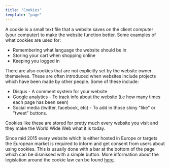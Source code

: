 ```yaml
---
title: "Cookies"
template: "page"
---
```


A cookie is a small text file that a website saves on the client
computer (your computer) to make the website function better. Some
examples of what cookies are used for:

- Remembering what language the website should be in
- Storing your cart when shopping online
- Keeping you logged in

There are also cookies that are not explicitly set by the website
owner themselves. These are often introduced when websites include
projects which have been made by other people. Some of these
include:

- Disqus - A comment system for your website
- Google analytics - To track info about the website (i.e how many times each page has been seen)
- Social media (twitter, facebook, etc) - To add in those shiny "like" or "tweet" buttons.

Cookies like these are stored for pretty much every website you
visit and they make the World Wide Web what it is today.

Since mid 2015 every website which is either hosted in Europe or
targets the European market is required to inform and get consent from
users about using cookies. This is usually done with a bar at the
bottom of the page which can be dismissed with a simple button. More
information about the legislation around the cookie law can be found
[here](https://wikis.ec.europa.eu/display/WEBGUIDE/04.+Cookies+and+similar+technologies).
